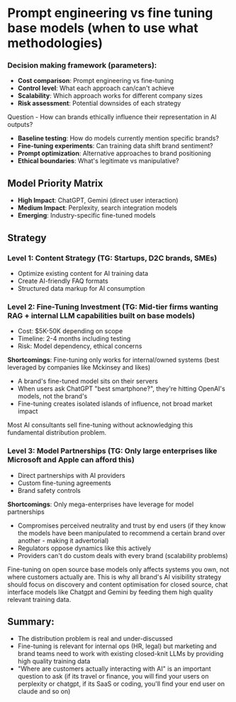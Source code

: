 # Prompt engineering vs fine tuning base models (when to use what methodologies)

### Decision making framework (parameters):

- **Cost comparison**: Prompt engineering vs fine-tuning
- **Control level**: What each approach can/can't achieve
- **Scalability**: Which approach works for different company sizes
- **Risk assessment**: Potential downsides of each strategy

Question - How can brands ethically influence their representation in AI outputs?

- **Baseline testing**: How do models currently mention specific brands?
- **Fine-tuning experiments**: Can training data shift brand sentiment?
- **Prompt optimization**: Alternative approaches to brand positioning
- **Ethical boundaries**: What's legitimate vs manipulative?

## Model Priority Matrix

- **High Impact**: ChatGPT, Gemini (direct user interaction)
- **Medium Impact**: Perplexity, search integration models
- **Emerging**: Industry-specific fine-tuned models

## Strategy 

### Level 1: Content Strategy (TG: Startups, D2C brands, SMEs)
- Optimize existing content for AI training data
- Create AI-friendly FAQ formats
- Structured data markup for AI consumption

### Level 2: Fine-Tuning Investment (TG: Mid-tier firms wanting RAG + internal LLM capabilities built on base models)
- Cost: $5K-50K depending on scope
- Timeline: 2-4 months including testing
- Risk: Model dependency, ethical concerns

**Shortcomings**: Fine-tuning only works for internal/owned systems (best leveraged by companies like Mckinsey and likes)

- A brand's fine-tuned model sits on their servers
- When users ask ChatGPT "best smartphone?", they're hitting OpenAI's models, not the brand's
- Fine-tuning creates isolated islands of influence, not broad market impact

Most AI consultants sell fine-tuning without acknowledging this fundamental distribution problem.

### Level 3: Model Partnerships (TG: Only large enterprises like Microsoft and Apple can afford this)

- Direct partnerships with AI providers
- Custom fine-tuning agreements
- Brand safety controls

**Shortcomings**: Only mega-enterprises have leverage for model partnerships

- Compromises perceived neutrality and trust by end users (if they know the models have been manipulated to recommend a certain brand over another - making it advertorial) 
- Regulators oppose dynamics like this actively
- Providers can't do custom deals with every brand (scalability problems)

Fine-tuning on open source base models only affects systems you own, not where customers actually are. This is why all brand's AI visibility strategy should focus on discovery and content optimisation for closed source, chat interface models like Chatgpt and Gemini by feeding them high quality relevant training data.

## Summary:

- The distribution problem is real and under-discussed
- Fine-tuning is relevant for internal ops (HR, legal) but marketing and brand teams need to work with existing closed-knit LLMs by providing high quality training data
- "Where are customers actually interacting with AI" is an important question to ask (if its travel or finance, you will find your users on perplexity or chatgpt, if its SaaS or coding, you'll find your end user on claude and so on)
